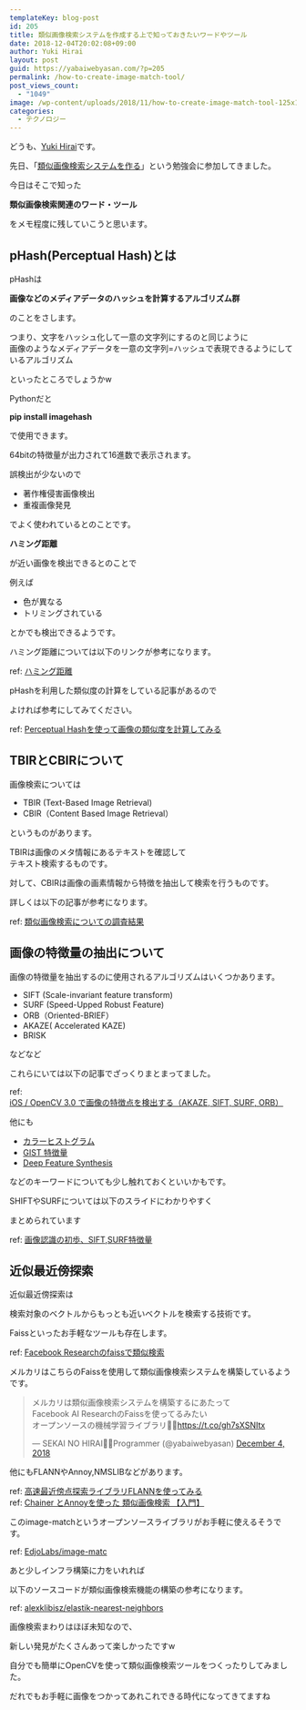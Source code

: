 ```yaml
---
templateKey: blog-post
id: 205
title: 類似画像検索システムを作成する上で知っておきたいワードやツール
date: 2018-12-04T20:02:08+09:00
author: Yuki Hirai
layout: post
guid: https://yabaiwebyasan.com/?p=205
permalink: /how-to-create-image-match-tool/
post_views_count:
  - "1049"
image: /wp-content/uploads/2018/11/how-to-create-image-match-tool-125x125.png
categories:
  - テクノロジー
---
```

どうも、<a href="https://twitter.com/yabaiwebyasan" target="_blank" rel="nofollow noopener">Yuki Hirai</a>です。

先日、「<a href="https://supporterzcolab.com/event/623/" target="_blank">類似画像検索システムを作る</a>」という勉強会に参加してきました。

今日はそこで知った

<span class="sobig"><b>類似画像検索関連のワード・ツール</b></span>

をメモ程度に残していこうと思います。

## pHash(Perceptual Hash)とは

pHashは

**画像などのメディアデータのハッシュを計算するアルゴリズム群**

のことをさします。

つまり、文字をハッシュ化して一意の文字列にするのと同じように  
画像のようなメディアデータを一意の文字列=ハッシュで表現できるようにしているアルゴリズム

といったところでしょうかw

Pythonだと

**pip install imagehash**

で使用できます。

64bitの特徴量が出力されて16進数で表示されます。

誤検出が少ないので

  * 著作権侵害画像検出
  * 重複画像発見

でよく使われているとのことです。

**ハミング距離**

が近い画像を検出できるとのことで

例えば

  * 色が異なる
  * トリミングされている

とかでも検出できるようです。

ハミング距離については以下のリンクが参考になります。

ref: <a href="https://kotobank.jp/word/%E3%83%8F%E3%83%9F%E3%83%B3%E3%82%B0%E8%B7%9D%E9%9B%A2-7458" target="_blank">ハミング距離</a>

pHashを利用した類似度の計算をしている記事があるので

よければ参考にしてみてください。

ref: <a href="https://tech.unifa-e.com/entry/2017/11/27/111546" target="_blank">Perceptual Hashを使って画像の類似度を計算してみる</a>

## TBIRとCBIRについて

画像検索については

  * TBIR (Text-Based Image Retrieval)
  * CBIR（Content Based Image Retrieval）

というものがあります。

TBIRは画像のメタ情報にあるテキストを確認して  
テキスト検索するものです。

対して、CBIRは画像の画素情報から特徴を抽出して検索を行うものです。

詳しくは以下の記事が参考になります。

ref: <a href="http://www.enigmo.co.jp/blog/tech/%E9%A1%9E%E4%BC%BC%E7%94%BB%E5%83%8F%E6%A4%9C%E7%B4%A2%E3%81%AB%E3%81%A4%E3%81%84%E3%81%A6%E3%81%AE%E8%AA%BF%E6%9F%BB%E7%B5%90%E6%9E%9C/" target="_blank">類似画像検索についての調査結果</a>

## 画像の特徴量の抽出について

画像の特徴量を抽出するのに使用されるアルゴリズムはいくつかあります。

  * SIFT (Scale-invariant feature transform)
  * SURF (Speed-Upped Robust Feature)
  * ORB（Oriented-BRIEF）
  * AKAZE( Accelerated KAZE)
  * BRISK

などなど

これらにいては以下の記事でざっくりまとまってました。

ref: <a href="https://qiita.com/shu223/items/fa3cf693296e5641f771" target="_blank">iOS / OpenCV 3.0 で画像の特徴点を検出する（AKAZE, SIFT, SURF, ORB）</a>

他にも

  * <a href="http://www.asahi-net.or.jp/~ax2s-kmtn/ref/histogram.html" target="_blank">カラーヒストグラム</a>
  * <a href="https://qiita.com/tuttieee/items/f55c7e2613862ce123ae" target="_blank">GIST 特徴量</a>
  * <a href="https://jp.techcrunch.com/2018/02/23/2018-02-22-feature-labs-launches-out-of-mit-to-speed-up-building-machine-learning-algorithms/" target="_blank">Deep Feature Synthesis</a>

などのキーワードについても少し触れておくといいかもです。

SHIFTやSURFについては以下のスライドにわかりやすく

まとめられています

ref: <a href="https://www.slideshare.net/lawmn/siftsurf" target="_blank">画像認識の初歩、SIFT,SURF特徴量</a>

## 近似最近傍探索

近似最近傍探索は

検索対象のベクトルからもっとも近いベクトルを検索する技術です。

Faissといったお手軽なツールも存在します。

ref: <a href="https://qiita.com/sugiyamath/items/858a5d60bc93d3f787ba" target="_blank">Facebook Researchのfaissで類似検索</a>

メルカリはこちらのFaissを使用して類似画像検索システムを構築しているようです。

<blockquote class="twitter-tweet" data-width="550" data-dnt="true">
  <p lang="ja" dir="ltr">
    メルカリは類似画像検索システムを構築するにあたって<br />Facebook AI ResearchのFaissを使ってるみたい<br />オープンソースの機械学習ライブラリ🙋‍♂️<a href="https://t.co/gh7sXSNItx">https://t.co/gh7sXSNItx</a>
  </p>
  
  <p>
    &mdash; SEKAI NO HIRAI👨‍💻Programmer (@yabaiwebyasan) <a href="https://twitter.com/yabaiwebyasan/status/1069817126620295168?ref_src=twsrc%5Etfw">December 4, 2018</a>
  </p>
</blockquote>



他にもFLANNやAnnoy,NMSLIBなどがあります。

ref: <a href="https://myenigma.hatenablog.com/entry/2016/04/19/214813" target="_blank">高速最近傍点探索ライブラリFLANNを使ってみる</a>  
ref: <a href="https://qiita.com/ta7uwtaka/items/9301eef7dd74a249d5ea" target="_blank">Chainer とAnnoyを使った 類似画像検索 【入門】</a>

このimage-matchというオープンソースライブラリがお手軽に使えるそうです。

ref: <a href="https://github.com/EdjoLabs/image-match" target="_blank">EdjoLabs/image-matc</a>

あと少しインフラ構築に力をいれれば

以下のソースコードが類似画像検索機能の構築の参考になります。

ref: <a href="https://github.com/alexklibisz/elastik-nearest-neighbors" target="_blank">alexklibisz/elastik-nearest-neighbors</a>

画像検索まわりはほぼ未知なので、

新しい発見がたくさんあって楽しかったですw

自分でも簡単にOpenCVを使って類似画像検索ツールをつくったりしてみました。

だれでもお手軽に画像をつかってあれこれできる時代になってきてますね